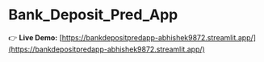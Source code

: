 # Bank_Deposit_Pred_App

👉 **Live Demo:** [https://bankdepositpredapp-abhishek9872.streamlit.app/](https://bankdepositpredapp-abhishek9872.streamlit.app/)
